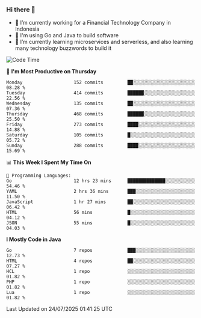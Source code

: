 ### Hi there 👋

<!--
**mazzama/mazzama** is a ✨ _special_ ✨ repository because its `README.md` (this file) appears on your GitHub profile.

Here are some ideas to get you started:

- 🔭 I’m currently working on ...
- 🌱 I’m currently learning ...
- 👯 I’m looking to collaborate on ...
- 🤔 I’m looking for help with ...
- 💬 Ask me about ...
- 📫 How to reach me: ...
- 😄 Pronouns: ...
- ⚡ Fun fact: ...
-->

- 🔭 I’m currently working for a Financial Technology Company in Indonesia
- :gun: I'm using Go and Java to build software
- 🌱 I’m currently learning microservices and serverless, and also learning many technology buzzwords to build it

<!--START_SECTION:waka-->
![Code Time](http://img.shields.io/badge/Code%20Time-4%2C123%20hrs%2017%20mins-blue)

📅 **I'm Most Productive on Thursday** 

```text
Monday                   152 commits         ██░░░░░░░░░░░░░░░░░░░░░░░   08.28 % 
Tuesday                  414 commits         ██████░░░░░░░░░░░░░░░░░░░   22.56 % 
Wednesday                135 commits         ██░░░░░░░░░░░░░░░░░░░░░░░   07.36 % 
Thursday                 468 commits         ██████░░░░░░░░░░░░░░░░░░░   25.50 % 
Friday                   273 commits         ████░░░░░░░░░░░░░░░░░░░░░   14.88 % 
Saturday                 105 commits         █░░░░░░░░░░░░░░░░░░░░░░░░   05.72 % 
Sunday                   288 commits         ████░░░░░░░░░░░░░░░░░░░░░   15.69 % 
```


📊 **This Week I Spent My Time On** 

```text
💬 Programming Languages: 
Go                       12 hrs 23 mins      ██████████████░░░░░░░░░░░   54.46 % 
YAML                     2 hrs 36 mins       ███░░░░░░░░░░░░░░░░░░░░░░   11.50 % 
JavaScript               1 hr 27 mins        ██░░░░░░░░░░░░░░░░░░░░░░░   06.42 % 
HTML                     56 mins             █░░░░░░░░░░░░░░░░░░░░░░░░   04.12 % 
JSON                     55 mins             █░░░░░░░░░░░░░░░░░░░░░░░░   04.03 % 
```

**I Mostly Code in Java** 

```text
Go                       7 repos             ███░░░░░░░░░░░░░░░░░░░░░░   12.73 % 
HTML                     4 repos             ██░░░░░░░░░░░░░░░░░░░░░░░   07.27 % 
HCL                      1 repo              ░░░░░░░░░░░░░░░░░░░░░░░░░   01.82 % 
PHP                      1 repo              ░░░░░░░░░░░░░░░░░░░░░░░░░   01.82 % 
Lua                      1 repo              ░░░░░░░░░░░░░░░░░░░░░░░░░   01.82 % 
```




 Last Updated on 24/07/2025 01:41:25 UTC
<!--END_SECTION:waka-->
